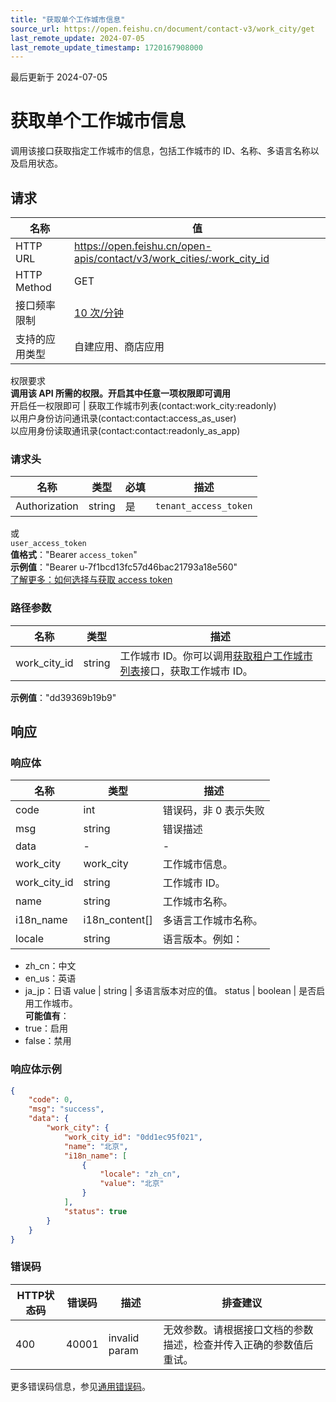 ```yaml
---
title: "获取单个工作城市信息"
source_url: https://open.feishu.cn/document/contact-v3/work_city/get
last_remote_update: 2024-07-05
last_remote_update_timestamp: 1720167908000
---
```

最后更新于 2024-07-05

# 获取单个工作城市信息

调用该接口获取指定工作城市的信息，包括工作城市的 ID、名称、多语言名称以及启用状态。

## 请求
名称 | 值
---|---
HTTP URL | https://open.feishu.cn/open-apis/contact/v3/work_cities/:work_city_id
HTTP Method | GET
接口频率限制 | [10 次/分钟](https://open.feishu.cn/document/ukTMukTMukTM/uUzN04SN3QjL1cDN)
支持的应用类型 | 自建应用、商店应用
权限要求  
            **调用该 API 所需的权限。开启其中任意一项权限即可调用**  
            开启任一权限即可 | 获取工作城市列表(contact:work_city:readonly)  
            以用户身份访问通讯录(contact:contact:access_as_user)  
            以应用身份读取通讯录(contact:contact:readonly_as_app)

### 请求头

名称 | 类型 | 必填 | 描述
--- | --- | --- | ---
Authorization | string | 是 | `tenant_access_token`  
或  
`user_access_token`  
**值格式**："Bearer `access_token`"  
**示例值**："Bearer u-7f1bcd13fc57d46bac21793a18e560"  
[了解更多：如何选择与获取 access token](https://open.feishu.cn/document/uAjLw4CM/ugTN1YjL4UTN24CO1UjN/trouble-shooting/how-to-choose-which-type-of-token-to-use)

### 路径参数

名称 | 类型 | 描述
--- | --- | ---
work_city_id | string | 工作城市 ID。你可以调用[获取租户工作城市列表](https://open.feishu.cn/document/uAjLw4CM/ukTMukTMukTM/reference/contact-v3/work_city/list)接口，获取工作城市 ID。  
**示例值**："dd39369b19b9"

## 响应

### 响应体

名称 | 类型 | 描述
--- | --- | ---
code | int | 错误码，非 0 表示失败
msg | string | 错误描述
data | \- | \-
work_city | work_city | 工作城市信息。
work_city_id | string | 工作城市 ID。
name | string | 工作城市名称。
i18n_name | i18n_content\[\] | 多语言工作城市名称。
locale | string | 语言版本。例如：  
- zh_cn：中文  
- en_us：英语  
- ja_jp：日语
value | string | 多语言版本对应的值。
status | boolean | 是否启用工作城市。  
**可能值有**：  
- true：启用  
- false：禁用

### 响应体示例
```json
{
    "code": 0,
    "msg": "success",
    "data": {
        "work_city": {
            "work_city_id": "0dd1ec95f021",
            "name": "北京",
            "i18n_name": [
                {
                    "locale": "zh_cn",
                    "value": "北京"
                }
            ],
            "status": true
        }
    }
}
```

### 错误码

HTTP状态码 | 错误码 | 描述 | 排查建议
--- | --- | --- | ---
400 | 40001 | invalid param | 无效参数。请根据接口文档的参数描述，检查并传入正确的参数值后重试。

更多错误码信息，参见[通用错误码](https://open.feishu.cn/document/ukTMukTMukTM/ugjM14COyUjL4ITN)。
